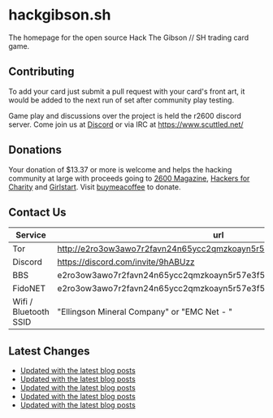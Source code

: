# hackgibson.sh
The homepage for the open source Hack The Gibson // SH trading card game.


## Contributing

To add your card just submit a pull request with your card's front art, it would be added to the next run of set after community play testing.

Game play and discussions over the project is held the r2600 discord server. Come join us at [Discord](https://discord.com/invite/9hABUzz) or via IRC at https://www.scuttled.net/


## Donations

Your donation of $13.37 or more is welcome and helps the hacking community at large with proceeds going to [2600 Magazine](https://2600.com/), [Hackers for Charity](https://hackersforcharity.org) and [Girlstart](https://girlstart.org).  Visit [buymeacoffee](https://www.buymeacoffee.com/hackgibson.sh) to donate.


## Contact Us

Service | url
-|-
Tor | http://e2ro3ow3awo7r2favn24n65ycc2qmzkoayn5r57e3f56nvjwdcgg32ad.onion
Discord | https://discord.com/invite/9hABUzz
BBS | e2ro3ow3awo7r2favn24n65ycc2qmzkoayn5r57e3f56nvjwdcgg32ad.onion:23
FidoNET | e2ro3ow3awo7r2favn24n65ycc2qmzkoayn5r57e3f56nvjwdcgg32ad.onion:24554
Wifi / Bluetooth SSID | "Ellingson Mineral Company" or "EMC Net - <fidonet address>"

## Latest Changes
<!-- BLOG-POST-LIST:START -->
- [Updated with the latest blog posts](https://github.com/DFW2600/hackgibson.sh/commit/42b250b1c363f2187fdcd2795b30c542e047e9c9)
- [Updated with the latest blog posts](https://github.com/DFW2600/hackgibson.sh/commit/7a71b3878ecce4269a90149e805e00f92d64669e)
- [Updated with the latest blog posts](https://github.com/DFW2600/hackgibson.sh/commit/1e6a8ebb8028d1cd4f44e00cba000f84aa1ffa94)
- [Updated with the latest blog posts](https://github.com/DFW2600/hackgibson.sh/commit/6f26e753609a56765c2a443b54367f0d6c4c32fc)
- [Updated with the latest blog posts](https://github.com/DFW2600/hackgibson.sh/commit/3a8ae4982c41d508d0fb626abc3514766cf023c7)
<!-- BLOG-POST-LIST:END -->
